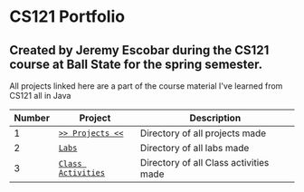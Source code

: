 <h1>
  CS121 Portfolio
</h1>
<h2>
  Created by Jeremy Escobar during the CS121 course at Ball State for the spring semester.
</h2>
<p1>
  All projects linked here are a part of the course material I've learned from CS121 all in Java
</p1>

| Number | Project          | Description                            |
|--------|------------------|----------------------------------------|
|    1   |     [`>> Projects <<`](https://github.com/Chharnish/CS121Portfolio/tree/Projects)             |     Directory of all projects made     |
|    2   |       [`Labs`](https://github.com/Chharnish/CS121Portfolio/tree/Labs)                         |       Directory of all labs made       |
|    3   | [`Class Activities`](https://github.com/Chharnish/CS121Portfolio/tree/Class-Activities)       | Directory of all Class activities made |

